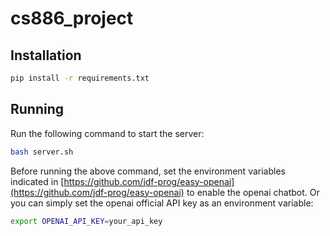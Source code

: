 # cs886_project

## Installation
```bash
pip install -r requirements.txt
```
## Running

Run the following command to start the server:
```bash
bash server.sh
```

Before running the above command, set the environment variables indicated in [https://github.com/jdf-prog/easy-openai](https://github.com/jdf-prog/easy-openai) to enable the openai chatbot. Or you can simply set the openai official API key as an environment variable:
```bash
export OPENAI_API_KEY=your_api_key
```